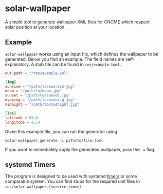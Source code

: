# solar-wallpaper

A simple tool to generate wallpaper XML files for GNOME which respect solar
position at your location.

## Example

`solar-wallpaper` works using an input file, which defines the wallpaper to be
generated. Below you find an example. The field names are self-explanatory. A
stub file can be found in `res/example.toml`.

```toml
out.path = "/tmp/example.xml"

[img]
sunrise = "/path/to/sunrise.jpg"
noon = "/path/to/noon.jpg"
sunset = "/path/to/sunset.jpg"
evening = "/path/to/evening.jpg"
midnight = "/path/to/midnight.jpg"

[loc]
latitude = 50.0
longitude = 25.0
```

Given this example file, you can run the generator using
```
solar-wallpaper generate -i path/to/file.toml
```

If you want to immediately apply the generated wallpaper, pass the `-a` flag.

## systemd Timers

The program is designed to be used with systemd
[timers](https://www.freedesktop.org/software/systemd/man/systemd.timer.html)
or some comparable system. You can find stubs for the required unit files in
`res/solar-wallpaper.{service,timer}`.

